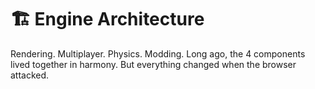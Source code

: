 # 🏗 Engine Architecture

Rendering. Multiplayer. Physics. Modding. Long ago, the 4 components lived together in harmony. But everything changed when the browser attacked.

